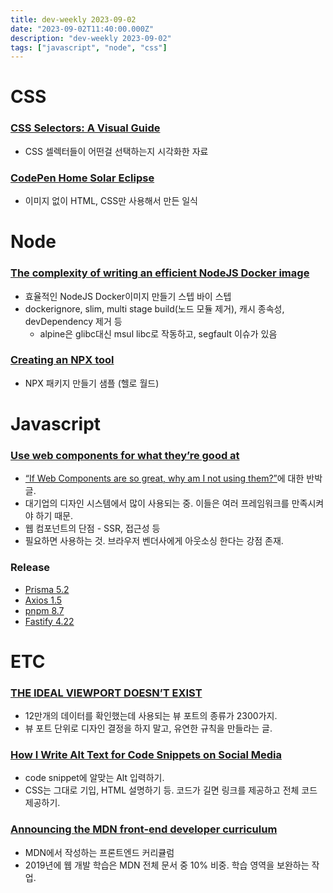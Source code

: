```yaml
---
title: dev-weekly 2023-09-02
date: "2023-09-02T11:40:00.000Z"
description: "dev-weekly 2023-09-02"
tags: ["javascript", "node", "css"]
---
```


# CSS

### **[CSS Selectors: A Visual Guide](https://fffuel.co/css-selectors)**

- CSS 셀렉터들이 어떤걸 선택하는지 시각화한 자료

### **[CodePen Home Solar Eclipse](https://codepen.io/ykadosh/pen/GRwLKvV)**

- 이미지 없이 HTML, CSS만 사용해서 만든 일식

# Node

### **[The complexity of writing an efficient NodeJS Docker image](https://www.specfy.io/blog/1-efficient-dockerfile-nodejs-in-7-steps)**

- 효율적인 NodeJS Docker이미지 만들기 스텝 바이 스텝
- dockerignore, slim, multi stage build(노드 모듈 제거), 캐시 종속성, devDependency 제거 등
    - alpine은 glibc대신 msul libc로 작동하고, segfault 이슈가 있음

### **[Creating an NPX tool](https://nayte.dev/posts/creating-an-npx-tool/)**

- NPX 패키지 만들기 샘플 (헬로 월드)

# Javascript

### **[Use web components for what they’re good at](https://nolanlawson.com/2023/08/23/use-web-components-for-what-theyre-good-at/)**

- [“If Web Components are so great, why am I not using them?”](https://daverupert.com/2023/07/why-not-webcomponents/)에 대한 반박글.
- 대기업의 디자인 시스템에서 많이 사용되는 중. 이들은 여러 프레임워크를 만족시켜야 하기 때문.
- 웹 컴포넌트의 단점 - SSR, 접근성 등
- 필요하면 사용하는 것. 브라우저 벤더사에게 아웃소싱 한다는 강점 존재.

### **Release**

- [Prisma 5.2](https://github.com/prisma/prisma/releases/tag/5.2.0)
- [Axios 1.5](https://github.com/axios/axios/releases/tag/v1.5.0)
- [pnpm 8.7](https://github.com/pnpm/pnpm/releases/tag/v8.7.0)
- [Fastify 4.22](https://github.com/fastify/fastify/releases/tag/v4.22.0)

# ETC

### **[THE IDEAL VIEWPORT DOESN’T EXIST](https://viewports.fyi/)**

- 12만개의 데이터를 확인했는데 사용되는 뷰 포트의 종류가 2300가지.
- 뷰 포트 단위로 디자인 결정을 하지 말고, 유연한 규칙을 만들라는 글.

### **[How I Write Alt Text for Code Snippets on Social Media](https://benmyers.dev/blog/code-snippet-alt-text/)**

- code snippet에 알맞는 Alt 입력하기.
- CSS는 그대로 기입, HTML 설명하기 등. 코드가 길면 링크를 제공하고 전체 코드 제공하기.

### **[Announcing the MDN front-end developer curriculum](https://developer.mozilla.org/en-US/blog/announcing-mdn-front-end-developer-curriculum/)**

- MDN에서 작성하는 프론트엔드 커리큘럼
- 2019년에 웹 개발 학습은 MDN 전체 문서 중 10% 비중. 학습 영역을 보완하는 작업.